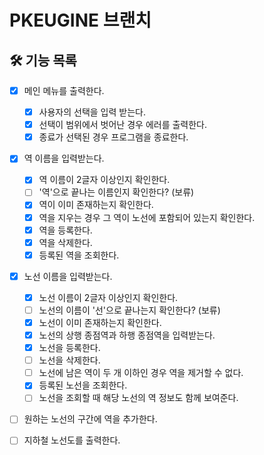# PKEUGINE 브랜치

## 🛠 기능 목록
- [x] 메인 메뉴를 출력한다.
    - [x] 사용자의 선택을 입력 받는다.
    - [x] 선택이 범위에서 벗어난 경우 에러를 출력한다.
    - [x] 종료가 선택된 경우 프로그램을 종료한다.
  
- [x] 역 이름을 입력받는다.
    - [x] 역 이름이 2글자 이상인지 확인한다.
    - [ ] '역'으로 끝나는 이름인지 확인한다? (보류)
    - [x] 역이 이미 존재하는지 확인한다.
    - [x] 역을 지우는 경우 그 역이 노선에 포함되어 있는지 확인한다.
    - [x] 역을 등록한다.
    - [x] 역을 삭제한다.
    - [x] 등록된 역을 조회한다.
    
- [x] 노선 이름을 입력받는다.
    - [x] 노선 이름이 2글자 이상인지 확인한다.
    - [ ] 노선의 이름이 '선'으로 끝나는지 확인한다? (보류)
    - [x] 노선이 이미 존재하는지 확인한다.
    - [x] 노선의 상행 종점역과 하행 종점역을 입력받는다.
    - [x] 노선을 등록한다.
    - [ ] 노선을 삭제한다.
    - [ ] 노선에 남은 역이 두 개 이하인 경우 역을 제거할 수 없다.
    - [x] 등록된 노선을 조회한다.
    - [ ] 노선을 조회할 때 해당 노선의 역 정보도 함께 보여준다.
    
- [ ] 원하는 노선의 구간에 역을 추가한다.
  
- [ ] 지하철 노선도를 출력한다.